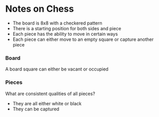 # Notes on Chess

- The board is 8x8 with a checkered pattern
- There is a starting position for both sides and piece
- Each piece has the ability to move in certain ways
- Each piece can either move to an empty square or capture another piece

### Board

A board square can either be vacant or occupied

### Pieces

What are consistent qualities of all pieces?
- They are all either white or black
- They can be captured
